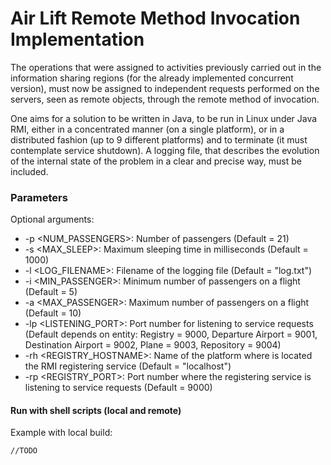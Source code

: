 # Air Lift Remote Method Invocation Implementation
The operations that were assigned to activities previously carried out in the information sharing regions (for the already implemented concurrent version), must now be assigned to independent requests performed on the servers, seen as remote objects, through the remote method of invocation.

One aims for a solution to be written in Java, to be run in Linux under Java RMI, either in a concentrated manner (on a single platform), or in a distributed fashion (up to 9 different platforms) and to terminate (it must contemplate service shutdown).
A logging file, that describes the evolution of the internal state of the problem in a clear and precise way, must be included.

### Parameters
Optional arguments: 
- -p <NUM_PASSENGERS>: Number of passengers (Default = 21)
- -s <MAX_SLEEP>: Maximum sleeping time in milliseconds (Default = 1000)
- -l <LOG_FILENAME>: Filename of the logging file (Default = "log.txt")
- -i <MIN_PASSENGER>: Minimum number of passengers on a flight (Default = 5)
- -a <MAX_PASSENGER>: Maximum number of passengers on a flight (Default = 10)
- -lp <LISTENING_PORT>: Port number for listening to service requests (Default depends on entity: Registry = 9000, Departure Airport = 9001, Destination Airport = 9002, Plane = 9003, Repository = 9004)
- -rh <REGISTRY_HOSTNAME>: Name of the platform where is located the RMI registering service (Default = "localhost")
- -rp <REGISTRY_PORT>: Port number where the registering service is listening to service requests (Default = 9000)

#### Run with shell scripts (local and remote)
Example with local build:
```
//TODO
```
